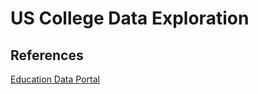 # US College Data Exploration
## References
[Education Data Portal](https://educationdata.urban.org/)
